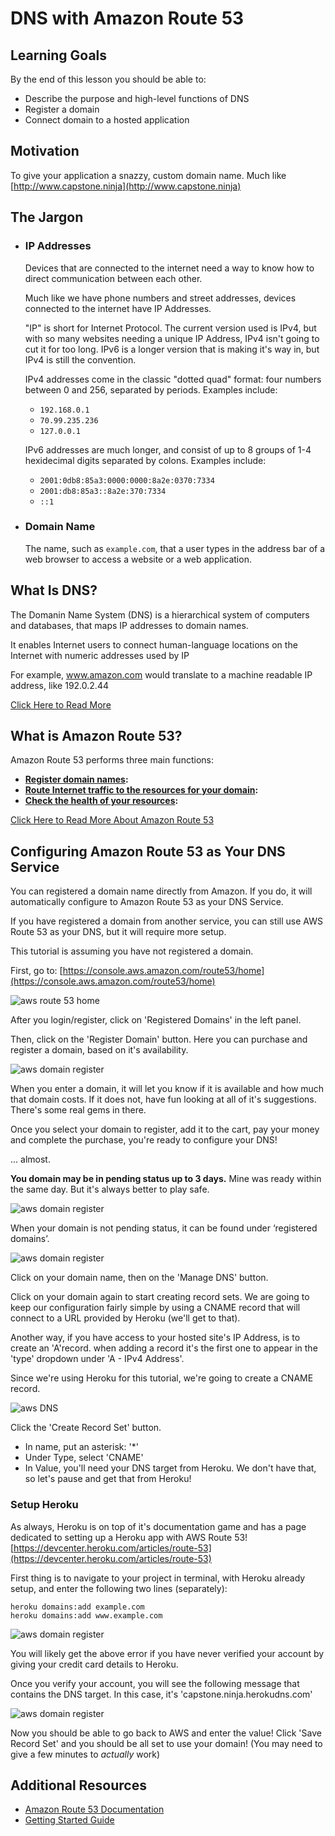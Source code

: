 # DNS with Amazon Route 53

## Learning Goals

By the end of this lesson you should be able to:

- Describe the purpose and high-level functions of DNS
- Register a domain
- Connect domain to a hosted application

## Motivation

To give your application a snazzy, custom domain name. Much like [http://www.capstone.ninja](http://www.capstone.ninja)

## The Jargon

- ### IP Addresses
  Devices that are connected to the internet need a way to know how to direct communication between each other.  

  Much like we have phone numbers and street addresses, devices connected to the internet have IP Addresses.

  "IP" is short for Internet Protocol. The current version used is IPv4, but with so many websites needing a unique IP Address, IPv4 isn't going to cut it for too long. IPv6 is a longer version that is making it's way in, but IPv4 is still the convention.

  IPv4 addresses come in the classic "dotted quad" format: four numbers between 0 and 256, separated by periods. Examples include:
  - `192.168.0.1`
  - `70.99.235.236`
  - `127.0.0.1`

  IPv6 addresses are much longer, and consist of up to 8 groups of 1-4 hexidecimal digits separated by colons. Examples include:
  - `2001:0db8:85a3:0000:0000:8a2e:0370:7334`
  - `2001:db8:85a3::8a2e:370:7334`
  - `::1`

- ### Domain Name
  The name, such as `example.com`, that a user types in the address bar of a web browser to access a website or a web application.

## What Is DNS?

The Domanin Name System (DNS) is a hierarchical system of computers and databases, that maps IP addresses to domain names.

It enables Internet users to connect human-language locations on the Internet with numeric addresses used by IP

For example, www.amazon.com would translate to a machine readable IP address, like 192.0.2.44

[Click Here to Read More](https://aws.amazon.com/route53/what-is-dns/)


## What is Amazon Route 53?
Amazon Route 53 performs three main functions:

- **[Register domain names](http://docs.aws.amazon.com/Route53/latest/DeveloperGuide/welcome-domain-registration.html):**
- **[Route Internet traffic to the resources for your domain](http://docs.aws.amazon.com/Route53/latest/DeveloperGuide/welcome-dns-service.html):**
- **[Check the health of your resources](http://docs.aws.amazon.com/Route53/latest/DeveloperGuide/welcome-health-checks.html):**

[Click Here to Read More About Amazon Route 53](http://docs.aws.amazon.com/Route53/latest/DeveloperGuide/Welcome.html)


## Configuring Amazon Route 53 as Your DNS Service

You can registered a domain name directly from Amazon. If you do, it will automatically configure to Amazon Route 53 as your DNS Service.

If you have registered a domain from another service, you can still use AWS Route 53 as your DNS, but it will require more setup.

This tutorial is assuming you have not registered a domain.

First, go to: [https://console.aws.amazon.com/route53/home](https://console.aws.amazon.com/route53/home)

![aws route 53 home](assets/dns1.jpg)

After you login/register, click on 'Registered Domains' in the left panel.

Then, click on the 'Register Domain' button.
Here you can purchase and register a domain, based on it's availability.

![aws domain register](assets/dns2.jpg)

When you enter a domain, it will let you know if it is available and how much that domain costs. If it does not, have fun looking at all of it's suggestions. There's some real gems in there.  

Once you select your domain to register, add it to the cart, pay your money and complete the purchase, you're ready to configure your DNS!

... almost.

**You domain may be in pending status up to 3 days.** Mine was ready within the same day. But it's always better to play safe.

![aws domain register](assets/dns3.jpg)

When your domain is not pending status, it can be found under ‘registered domains’.

![aws domain register](assets/dns4.jpg)

Click on your domain name, then on the 'Manage DNS' button.

Click on your domain again to start creating record sets. We are going to keep our configuration fairly simple by using a CNAME record that will connect to a URL provided by Heroku (we'll get to that).

Another way, if you have access to your hosted site's IP Address, is to create an 'A'record. when adding a record it's the first one to appear in the 'type' dropdown under 'A - IPv4 Address'.

Since we're using Heroku for this tutorial, we're going to create a CNAME record.

![aws DNS](assets/dns5.jpg)

Click the 'Create Record Set' button.

- In name, put an asterisk: '\*'
- Under Type, select 'CNAME'
- In Value, you'll need your DNS target from Heroku. We don't have that, so let's pause and get that from Heroku!

### Setup Heroku

As always, Heroku is on top of it's documentation game and has a page dedicated to setting up a Heroku app with AWS Route 53!  [https://devcenter.heroku.com/articles/route-53](https://devcenter.heroku.com/articles/route-53)

First thing is to navigate to your project in terminal, with Heroku already setup, and enter the following two lines (separately):
```
heroku domains:add example.com
heroku domains:add www.example.com
```

![aws domain register](assets/dns6.jpg)

You will likely get the above error if you have never verified your account by giving your credit card details to Heroku.

Once you verify your account, you will see the following message that contains the DNS target. In this case, it's 'capstone.ninja.herokudns.com'

![aws domain register](assets/dns7.jpg)

Now you should be able to go back to AWS and enter the value! Click 'Save Record Set' and you should be all set to use your domain!  (You may need to give a few minutes to *actually* work)

## Additional Resources
- [Amazon Route 53 Documentation](http://docs.aws.amazon.com/Route53/latest/DeveloperGuide/Welcome.html)
- [Getting Started Guide](http://docs.aws.amazon.com/Route53/latest/DeveloperGuide/getting-started.html)
